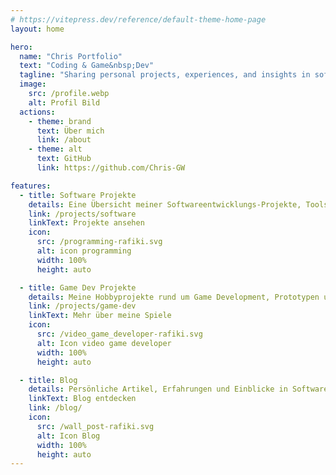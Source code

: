 ```yaml
---
# https://vitepress.dev/reference/default-theme-home-page
layout: home

hero:
  name: "Chris Portfolio"
  text: "Coding & Game&nbsp;Dev"
  tagline: "Sharing personal projects, experiences, and insights in software & game development"
  image:
    src: /profile.webp
    alt: Profil Bild
  actions:
    - theme: brand
      text: Über mich
      link: /about
    - theme: alt
      text: GitHub
      link: https://github.com/Chris-GW

features:
  - title: Software Projekte
    details: Eine Übersicht meiner Softwareentwicklungs-Projekte, Tools und Anwendungen.
    link: /projects/software
    linkText: Projekte ansehen
    icon:
      src: /programming-rafiki.svg
      alt: icon programming
      width: 100%
      height: auto

  - title: Game Dev Projekte
    details: Meine Hobbyprojekte rund um Game Development, Prototypen und Game Jam Beiträge.
    link: /projects/game-dev
    linkText: Mehr über meine Spiele
    icon:
      src: /video_game_developer-rafiki.svg
      alt: Icon video game developer
      width: 100%
      height: auto

  - title: Blog
    details: Persönliche Artikel, Erfahrungen und Einblicke in Software- und Game Development.
    linkText: Blog entdecken
    link: /blog/
    icon:
      src: /wall_post-rafiki.svg
      alt: Icon Blog
      width: 100%
      height: auto
---
```


